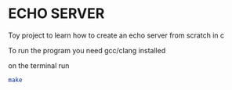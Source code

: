 # ECHO SERVER

Toy project to learn how to create an echo server from scratch in c

To run the program you need gcc/clang installed

on the terminal run
```bash
make
```
